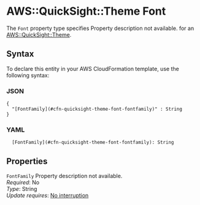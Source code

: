 # AWS::QuickSight::Theme Font<a name="aws-properties-quicksight-theme-font"></a>

<a name="aws-properties-quicksight-theme-font-description"></a>The `Font` property type specifies Property description not available\. for an [AWS::QuickSight::Theme](aws-resource-quicksight-theme.md)\.

## Syntax<a name="aws-properties-quicksight-theme-font-syntax"></a>

To declare this entity in your AWS CloudFormation template, use the following syntax:

### JSON<a name="aws-properties-quicksight-theme-font-syntax.json"></a>

```
{
  "[FontFamily](#cfn-quicksight-theme-font-fontfamily)" : String
}
```

### YAML<a name="aws-properties-quicksight-theme-font-syntax.yaml"></a>

```
  [FontFamily](#cfn-quicksight-theme-font-fontfamily): String
```

## Properties<a name="aws-properties-quicksight-theme-font-properties"></a>

`FontFamily` <a name="cfn-quicksight-theme-font-fontfamily"></a>
Property description not available\.  
_Required_: No  
_Type_: String  
_Update requires_: [No interruption](https://docs.aws.amazon.com/AWSCloudFormation/latest/UserGuide/using-cfn-updating-stacks-update-behaviors.html#update-no-interrupt)
